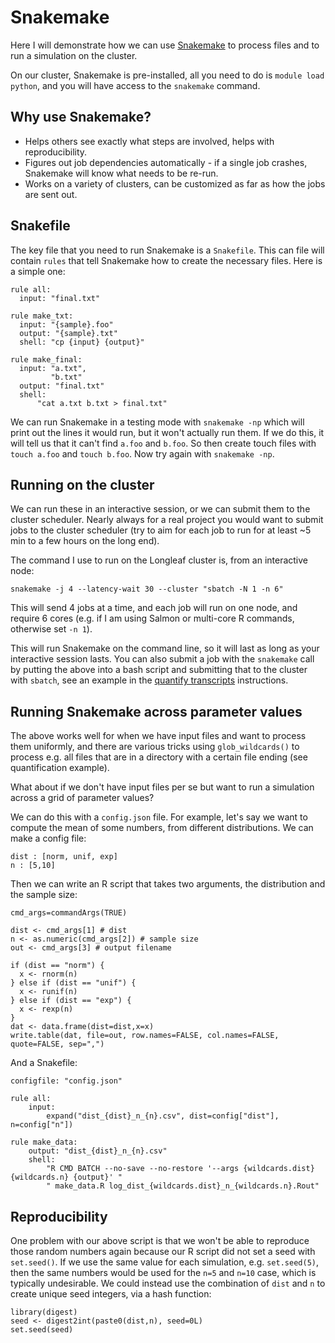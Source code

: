 # Snakemake

Here I will demonstrate how we can
use [Snakemake](https://snakemake.readthedocs.io/en/stable/) to
process files and to run a simulation on the cluster.

On our cluster, Snakemake is pre-installed, all you need to do is
`module load python`, and you will have access to the `snakemake`
command. 

## Why use Snakemake?

* Helps others see exactly what steps are involved, helps with
  reproducibility. 
* Figures out job dependencies automatically - if a single job
  crashes, Snakemake will know what needs to be re-run.
* Works on a variety of clusters, can be customized as far as how the
  jobs are sent out.

## Snakefile

The key file that you need to run Snakemake is a `Snakefile`. This can
file will contain `rules` that tell Snakemake how to create the
necessary files. Here is a simple one:

```
rule all: 
  input: "final.txt"

rule make_txt:
  input: "{sample}.foo"
  output: "{sample}.txt"
  shell: "cp {input} {output}"

rule make_final:
  input: "a.txt", 
         "b.txt"
  output: "final.txt"
  shell:
      "cat a.txt b.txt > final.txt"
```

We can run Snakemake in a testing mode with `snakemake -np` which will
print out the lines it would run, but it won't actually run them. If
we do this, it will tell us that it can't find `a.foo` and `b.foo`. So
then create touch files with `touch a.foo` and `touch b.foo`. Now try
again with `snakemake -np`. 

## Running on the cluster

We can run these in an interactive session, or we can submit them to
the cluster scheduler. Nearly always for a real project you would want
to submit jobs to the cluster scheduler (try to aim for each job to
run for at least ~5 min to a few hours on the long end).

The command I use to run on the Longleaf cluster is, from an
interactive node:

```
snakemake -j 4 --latency-wait 30 --cluster "sbatch -N 1 -n 6"
```

This will send 4 jobs at a time, and each job will run on one node,
and require 6 cores (e.g. if I am using Salmon or multi-core R
commands, otherwise set `-n 1`).

This will run Snakemake on the command line, so it will last as long
as your interactive session lasts. You can also submit a job with the
`snakemake` call by putting the above into a bash script and
submitting that to the cluster with `sbatch`, see an example in the
[quantify transcripts](quantify.md) 
instructions.

## Running Snakemake across parameter values

The above works well for when we have input files and want to process
them uniformly, and there are various tricks using `glob_wildcards()`
to process e.g. all files that are in a directory with a certain file
ending (see quantification example).

What about if we don't have input files per se but want to run a
simulation across a grid of parameter values?

We can do this with a `config.json` file. For example, let's say we
want to compute the mean of some numbers, from different
distributions. We can make a config file:

```
dist : [norm, unif, exp]
n : [5,10]
```

Then we can write an R script that takes two arguments, the
distribution and the sample size:

```{r}
cmd_args=commandArgs(TRUE)

dist <- cmd_args[1] # dist
n <- as.numeric(cmd_args[2]) # sample size
out <- cmd_args[3] # output filename

if (dist == "norm") {
  x <- rnorm(n)
} else if (dist == "unif") {
  x <- runif(n)
} else if (dist == "exp") {
  x <- rexp(n)
}
dat <- data.frame(dist=dist,x=x)
write.table(dat, file=out, row.names=FALSE, col.names=FALSE, quote=FALSE, sep=",")
```

And a Snakefile:

```
configfile: "config.json"

rule all:
    input:
        expand("dist_{dist}_n_{n}.csv", dist=config["dist"], n=config["n"])

rule make_data:
    output: "dist_{dist}_n_{n}.csv"
    shell:
        "R CMD BATCH --no-save --no-restore '--args {wildcards.dist} {wildcards.n} {output}' " 
        " make_data.R log_dist_{wildcards.dist}_n_{wildcards.n}.Rout"
```

## Reproducibility

One problem with our above script is that we won't be able to
reproduce those random numbers again because our R script did not set
a seed with `set.seed()`. If we use the same value for each
simulation, e.g. `set.seed(5)`, then the same numbers would be used
for the `n=5` and `n=10` case, which is typically undesirable. We
could instead use the combination of `dist` and `n` to create unique
seed integers, via a hash function:

```{r}
library(digest)
seed <- digest2int(paste0(dist,n), seed=0L)
set.seed(seed)
```
